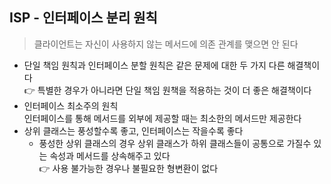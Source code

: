 ## ISP - 인터페이스 분리 원칙
> 클라이언트는 자신이 사용하지 않는 메서드에 의존 관계를 맺으면 안 된다

- 단일 책임 원칙과 인터페이스 분할 원칙은 같은 문제에 대한 두 가지 다른 해결책이다  
  👉 특별한 경우가 아니라면 단일 책임 원책을 적용하는 것이 더 좋은 해결책이다
- 인터페이스 최소주의 원칙  
  인터페이스를 통해 메서드를 외부에 제공할 때는 최소한의 메서드만 제공한다  
- 상위 클래스는 풍성할수록 좋고, 인터페이스는 작을수록 좋다
  - 풍성한 상위 클래스의 경우 상위 클래스가 하위 클래스들이 공통으로 가질수 있는 속성과 메서드를 상속해주고 있다  
    👉 사용 불가능한 경우나 불필요한 형변환이 없다
